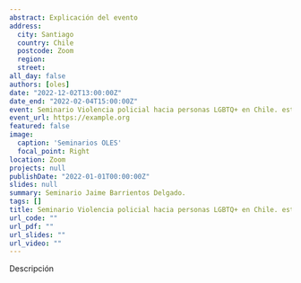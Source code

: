 ```yaml
---
abstract: Explicación del evento
address:
  city: Santiago
  country: Chile
  postcode: Zoom
  region: 
  street: 
all_day: false
authors: [oles]
date: "2022-12-02T13:00:00Z"
date_end: "2022-02-04T15:00:00Z"
event: Seminario Violencia policial hacia personas LGBTQ+ en Chile. estrategias de deshumanización politico-sexuales
event_url: https://example.org
featured: false
image:
  caption: 'Seminarios OLES'
  focal_point: Right
location: Zoom
projects: null
publishDate: "2022-01-01T00:00:00Z"
slides: null
summary: Seminario Jaime Barrientos Delgado.
tags: []
title: Seminario Violencia policial hacia personas LGBTQ+ en Chile. estrategias de deshumanización politico-sexuales. 
url_code: ""
url_pdf: ""
url_slides: ""
url_video: ""
---
```


Descripción

